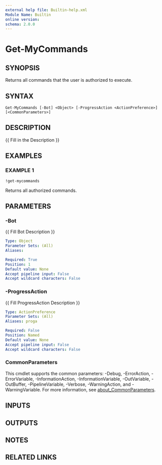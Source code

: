 ```yaml
---
external help file: Builtin-help.xml
Module Name: Builtin
online version:
schema: 2.0.0
---
```


# Get-MyCommands

## SYNOPSIS
Returns all commands that the user is authorized to execute.

## SYNTAX

```
Get-MyCommands [-Bot] <Object> [-ProgressAction <ActionPreference>] [<CommonParameters>]
```

## DESCRIPTION
{{ Fill in the Description }}

## EXAMPLES

### EXAMPLE 1
```
!get-mycommands
```

Returns all authorized commands.

## PARAMETERS

### -Bot
{{ Fill Bot Description }}

```yaml
Type: Object
Parameter Sets: (All)
Aliases:

Required: True
Position: 1
Default value: None
Accept pipeline input: False
Accept wildcard characters: False
```

### -ProgressAction
{{ Fill ProgressAction Description }}

```yaml
Type: ActionPreference
Parameter Sets: (All)
Aliases: proga

Required: False
Position: Named
Default value: None
Accept pipeline input: False
Accept wildcard characters: False
```

### CommonParameters
This cmdlet supports the common parameters: -Debug, -ErrorAction, -ErrorVariable, -InformationAction, -InformationVariable, -OutVariable, -OutBuffer, -PipelineVariable, -Verbose, -WarningAction, and -WarningVariable. For more information, see [about_CommonParameters](http://go.microsoft.com/fwlink/?LinkID=113216).

## INPUTS

## OUTPUTS

## NOTES

## RELATED LINKS
